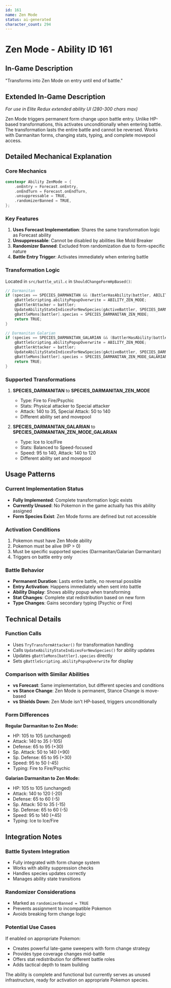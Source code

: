 ```yaml
---
id: 161
name: Zen Mode
status: ai-generated
character_count: 294
---
```


# Zen Mode - Ability ID 161

## In-Game Description
"Transforms into Zen Mode on entry until end of battle."

## Extended In-Game Description
*For use in Elite Redux extended ability UI (280-300 chars max)*

Zen Mode triggers permanent form change upon battle entry. Unlike HP-based transformations, this activates unconditionally when entering battle. The transformation lasts the entire battle and cannot be reversed. Works with Darmanitan forms, changing stats, typing, and complete movepool access.

## Detailed Mechanical Explanation

### Core Mechanics
```cpp
constexpr Ability ZenMode = {
    .onEntry = Forecast.onEntry,
    .onEndTurn = Forecast.onEndTurn,
    .unsuppressable = TRUE,
    .randomizerBanned = TRUE,
};
```

### Key Features
1. **Uses Forecast Implementation**: Shares the same transformation logic as Forecast ability
2. **Unsuppressable**: Cannot be disabled by abilities like Mold Breaker
3. **Randomizer Banned**: Excluded from randomization due to form-specific nature
4. **Battle Entry Trigger**: Activates immediately when entering battle

### Transformation Logic
Located in `src/battle_util.c` in `ShouldChangeFormHpBased()`:

```cpp
// Darmanitan
if (species == SPECIES_DARMANITAN && (BattlerHasAbility(battler, ABILITY_ZEN_MODE, FALSE)) && gBattleMons[battler].hp != 0) {
    gBattleScripting.abilityPopupOverwrite = ABILITY_ZEN_MODE;
    gBattlerAttacker = battler;
    UpdateAbilityStateIndicesForNewSpecies(gActiveBattler, SPECIES_DARMANITAN_ZEN_MODE);
    gBattleMons[battler].species = SPECIES_DARMANITAN_ZEN_MODE;
    return TRUE;
}

// Darmanitan Galarian
if (species == SPECIES_DARMANITAN_GALARIAN && (BattlerHasAbility(battler, ABILITY_ZEN_MODE, FALSE)) && gBattleMons[battler].hp != 0) {
    gBattleScripting.abilityPopupOverwrite = ABILITY_ZEN_MODE;
    gBattlerAttacker = battler;
    UpdateAbilityStateIndicesForNewSpecies(gActiveBattler, SPECIES_DARMANITAN_ZEN_MODE_GALARIAN);
    gBattleMons[battler].species = SPECIES_DARMANITAN_ZEN_MODE_GALARIAN;
    return TRUE;
}
```

### Supported Transformations
1. **SPECIES_DARMANITAN** to **SPECIES_DARMANITAN_ZEN_MODE**
   - Type: Fire to Fire/Psychic
   - Stats: Physical attacker to Special attacker
   - Attack: 140 to 35, Special Attack: 50 to 140
   - Different ability set and movepool

2. **SPECIES_DARMANITAN_GALARIAN** to **SPECIES_DARMANITAN_ZEN_MODE_GALARIAN**
   - Type: Ice to Ice/Fire  
   - Stats: Balanced to Speed-focused
   - Speed: 95 to 140, Attack: 140 to 120
   - Different ability set and movepool

## Usage Patterns

### Current Implementation Status
- **Fully Implemented**: Complete transformation logic exists
- **Currently Unused**: No Pokemon in the game actually has this ability assigned
- **Form Species Exist**: Zen Mode forms are defined but not accessible

### Activation Conditions
1. Pokemon must have Zen Mode ability
2. Pokemon must be alive (HP > 0)
3. Must be specific supported species (Darmanitan/Galarian Darmanitan)
4. Triggers on battle entry only

### Battle Behavior
- **Permanent Duration**: Lasts entire battle, no reversal possible
- **Entry Activation**: Happens immediately when sent into battle
- **Ability Display**: Shows ability popup when transforming
- **Stat Changes**: Complete stat redistribution based on new form
- **Type Changes**: Gains secondary typing (Psychic or Fire)

## Technical Details

### Function Calls
- Uses `TryTransformAttacker()` for transformation handling
- Calls `UpdateAbilityStateIndicesForNewSpecies()` for ability updates
- Updates `gBattleMons[battler].species` directly
- Sets `gBattleScripting.abilityPopupOverwrite` for display

### Comparison with Similar Abilities
- **vs Forecast**: Same implementation, but different species and conditions
- **vs Stance Change**: Zen Mode is permanent, Stance Change is move-based
- **vs Shields Down**: Zen Mode isn't HP-based, triggers unconditionally

### Form Differences
**Regular Darmanitan to Zen Mode:**
- HP: 105 to 105 (unchanged)
- Attack: 140 to 35 (-105)
- Defense: 65 to 95 (+30)
- Sp. Attack: 50 to 140 (+90)
- Sp. Defense: 65 to 95 (+30)
- Speed: 95 to 50 (-45)
- Typing: Fire to Fire/Psychic

**Galarian Darmanitan to Zen Mode:**
- HP: 105 to 105 (unchanged)
- Attack: 140 to 120 (-20)
- Defense: 65 to 60 (-5)
- Sp. Attack: 50 to 35 (-15)
- Sp. Defense: 65 to 60 (-5)
- Speed: 95 to 140 (+45)
- Typing: Ice to Ice/Fire

## Integration Notes

### Battle System Integration
- Fully integrated with form change system
- Works with ability suppression checks
- Handles species updates correctly
- Manages ability state transitions

### Randomizer Considerations
- Marked as `randomizerBanned = TRUE`
- Prevents assignment to incompatible Pokemon
- Avoids breaking form change logic

### Potential Use Cases
If enabled on appropriate Pokemon:
- Creates powerful late-game sweepers with form change strategy
- Provides type coverage changes mid-battle
- Offers stat redistribution for different battle roles
- Adds tactical depth to team building

The ability is complete and functional but currently serves as unused infrastructure, ready for activation on appropriate Pokemon species.